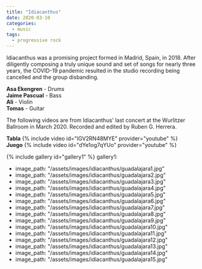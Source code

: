 ```yaml
---
title: "Idiacanthus"
date: 2020-03-10
categories:
  - music
tags:
  - progressive rock
---
```

Idiacanthus was a promising project formed in Madrid, Spain, in 2018. After diligently composing a truly unique sound and set of songs for nearly three years, the COVID-19 pandemic resulted in the studio recording being cancelled and the group disbanding.

**Asa Ekengren** - Drums  
**Jaime Pascual** - Bass  
**Ali** - Violin  
**Tomas** - Guitar  

The following videos are from Idiacanthus' last concert at the Wurlitzer Ballroom in March 2020. Recorded and edited by Ruben G. Herrera.  

**Tabla**
{% include video id="lGV2RN48MYE" provider="youtube" %}  
**Juego**
{% include video id="dYe1og7qYUo" provider="youtube" %}

{% include gallery id="gallery1" %}
gallery1:
  - image_path: "/assets/images/idiacanthus/guadalajara1.jpg"
  - image_path: "/assets/images/idiacanthus/guadalajara2.jpg"
  - image_path: "/assets/images/idiacanthus/guadalajara3.jpg"
  - image_path: "/assets/images/idiacanthus/guadalajara4.jpg"
  - image_path: "/assets/images/idiacanthus/guadalajara5.jpg"
  - image_path: "/assets/images/idiacanthus/guadalajara6.jpg"
  - image_path: "/assets/images/idiacanthus/guadalajara7.jpg"
  - image_path: "/assets/images/idiacanthus/guadalajara8.jpg"
  - image_path: "/assets/images/idiacanthus/guadalajara9.jpg"
  - image_path: "/assets/images/idiacanthus/guadalajara10.jpg"
  - image_path: "/assets/images/idiacanthus/guadalajara11.jpg"
  - image_path: "/assets/images/idiacanthus/guadalajara12.jpg"
  - image_path: "/assets/images/idiacanthus/guadalajara13.jpg"
  - image_path: "/assets/images/idiacanthus/guadalajara14.jpg"
  - image_path: "/assets/images/idiacanthus/guadalajara15.jpg"
